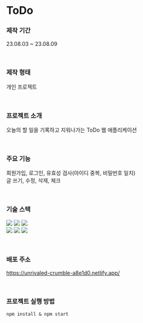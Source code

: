 # ToDo

<!-- ### 로고

<img src="public/logo192.svg" style="width: 50px;" >

<br> -->

### 제작 기간

23.08.03 ~ 23.08.09

<br>

### 제작 형태

개인 프로젝트

<br>

### 프로젝트 소개

오늘의 할 일을 기록하고 지워나가는 ToDo 웹 애플리케이션

<br>

### 주요 기능

회원가입, 로그인, 유효성 검사(아이디 중복, 비밀번호 일치) <br>
글 쓰기, 수정, 삭제, 체크 <br>

<br>

### 기술 스택

<img src="https://img.shields.io/badge/React-61DAFB?style=for-the-badge&logo=react&logoColor=white"> <img src="https://img.shields.io/badge/Axios-5A29E4?style=for-the-badge&logo=axios&logoColor=white">
<img src="https://img.shields.io/badge/React Router-CA4245?style=for-the-badge&logo=reactrouter&logoColor=white"> <br>
<img src="https://img.shields.io/badge/git-F05032?style=for-the-badge&logo=git&logoColor=white">
<img src="https://img.shields.io/badge/Github-181717?style=for-the-badge&logo=github&logoColor=white">
<img src="https://img.shields.io/badge/netlify-00C7B7?style=for-the-badge&logo=netlify&logoColor=white">

<br>

### 배포 주소

https://unrivaled-crumble-a8e1d0.netlify.app/

<br>

### 프로젝트 실행 방법

```
npm install & npm start
```
